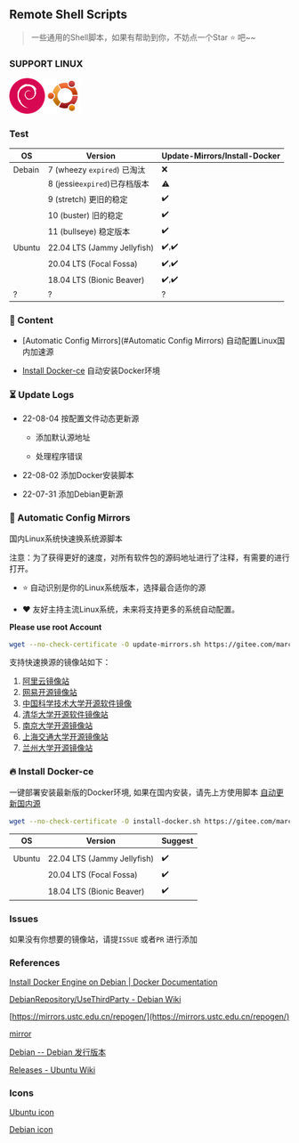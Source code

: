 ## Remote Shell Scripts

> 一些通用的Shell脚本，如果有帮助到你，不妨点一个Star :star: 吧~~

### SUPPORT LINUX

![](./icons/debian.png)![](./icons/ubuntu.png)

### Test

| OS     | Version                     | Update-Mirrors/Install-Docker            |
| ------ | --------------------------- | ------------------ |
| Debain | 7 (wheezy `expired`) 已淘汰    | :x:                |
|        | 8 (jessie`expired`)已存档版本    | :warning:          |
|        | 9 (stretch) 更旧的稳定           | :heavy_check_mark: |
|        | 10 (buster) 旧的稳定            | :heavy_check_mark: |
|        | 11 (bullseye) 稳定版本          | :heavy_check_mark: |
| Ubuntu | 22.04 LTS (Jammy Jellyfish) | :heavy_check_mark:,:heavy_check_mark: |
|        | 20.04 LTS (Focal Fossa)     | :heavy_check_mark:,:heavy_check_mark: |
|        | 18.04 LTS (Bionic Beaver)   | :heavy_check_mark:,:heavy_check_mark: |
| ?      | ?                           | ?                  |


### :bookmark_tabs: Content

- [Automatic Config Mirrors](#Automatic Config Mirrors) 自动配置Linux国内加速源

- [Install Docker-ce]() 自动安装Docker环境

### :hourglass_flowing_sand: Update Logs

- 22-08-04 按配置文件动态更新源
  
  - 添加默认源地址
  
  - 处理程序错误

- 22-08-02 添加Docker安装脚本

- 22-07-31 添加Debian更新源

### :checkered_flag: Automatic Config Mirrors

国内Linux系统快速换系统源脚本

注意：为了获得更好的速度，对所有软件包的源码地址进行了注释，有需要的进行打开。

- :star: 自动识别是你的Linux系统版本，选择最合适你的源

- :heart: 友好主持主流Linux系统，未来将支持更多的系统自动配置。

**Please use root Account**

```bash
wget --no-check-certificate -O update-mirrors.sh https://gitee.com/marchocode/shell/raw/master/update-mirrors.sh && bash update-mirrors.sh
```

支持快速换源的镜像站如下：

1. [阿里云镜像站](https://mirrors.aliyun.com)
2. [网易开源镜像站](https://mirrors.163.com)
3. [中国科学技术大学开源软件镜像](https://mirrors.ustc.edu.cn)
4. [清华大学开源软件镜像站](https://mirrors.tuna.tsinghua.edu.cn)
5. [南京大学开源镜像站](https://mirror.nju.edu.cn)
6. [上海交通大学开源镜像站](https://mirror.sjtu.edu.cn)
7. [兰州大学开源镜像站](https://mirror.lzu.edu.cn)


### :fire: Install Docker-ce

一键部署安装最新版的Docker环境, 如果在国内安装，请先上方使用脚本 [自动更新国内源]()

```bash
wget --no-check-certificate -O install-docker.sh https://gitee.com/marchocode/shell/raw/master/install-docker.sh && bash install-docker.sh
```

| OS     | Version                     | Suggest            |
| ------ | --------------------------- | ------------------ |
|        |                             |                    |
| Ubuntu | 22.04 LTS (Jammy Jellyfish) | :heavy_check_mark: |
|        | 20.04 LTS (Focal Fossa)     | :heavy_check_mark: |
|        | 18.04 LTS (Bionic Beaver)   | :heavy_check_mark: |

### Issues

如果没有你想要的镜像站，请提`ISSUE` 或者`PR` 进行添加

### References

[Install Docker Engine on Debian | Docker Documentation](https://docs.docker.com/engine/install/debian/)

[DebianRepository/UseThirdParty - Debian Wiki](https://wiki.debian.org/DebianRepository/UseThirdParty)

[https://mirrors.ustc.edu.cn/repogen/](https://mirrors.ustc.edu.cn/repogen/)

[mirror](https://www.debian.org/mirror/sponsors.zh-cn.html)

[Debian -- Debian 发行版本](https://www.debian.org/releases/)

[Releases - Ubuntu Wiki](https://wiki.ubuntu.com/Releases)

### Icons

[Ubuntu icon](https://www.shareicon.net/ubuntu-194940)

[Debian icon](https://www.shareicon.net/debian-101872)